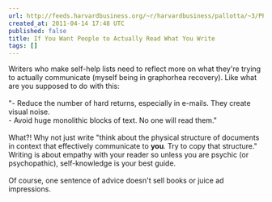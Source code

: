 ```yaml
---
url: http://feeds.harvardbusiness.org/~r/harvardbusiness/pallotta/~3/PPMu9H11SJc/if-you-want-people-to-actually.html
created_at: 2011-04-14 17:48 UTC
published: false
title: If You Want People to Actually Read What You Write
tags: []
---
```


Writers who make self-help lists need to reflect more on what they're trying to actually communicate (myself being in graphorhea recovery). Like what are you supposed to do with this: <br><br>"- Reduce the number of hard returns, especially in e-mails. They create visual noise.<br>- Avoid huge monolithic blocks of text. No one will read them."<br><br>What?! Why not just write "think about the physical structure of documents in context that effectively communicate to <b>you</b>. Try to copy that structure." Writing is about empathy with your reader so unless you are psychic (or psychopathic), self-knowledge is your best guide. <br><br>Of course, one sentence of advice doesn't sell books or juice ad impressions.
